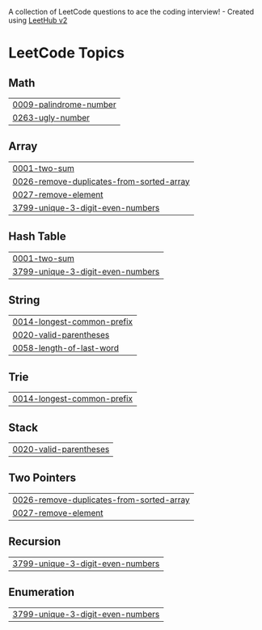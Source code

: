A collection of LeetCode questions to ace the coding interview! - Created using [LeetHub v2](https://github.com/arunbhardwaj/LeetHub-2.0)
<!---LeetCode Topics Start-->
# LeetCode Topics
## Math
|  |
| ------- |
| [0009-palindrome-number](https://github.com/IQRAAMIR1/Leetcode/tree/master/0009-palindrome-number) |
| [0263-ugly-number](https://github.com/IQRAAMIR1/Leetcode/tree/master/0263-ugly-number) |
## Array
|  |
| ------- |
| [0001-two-sum](https://github.com/IQRAAMIR1/Leetcode/tree/master/0001-two-sum) |
| [0026-remove-duplicates-from-sorted-array](https://github.com/IQRAAMIR1/Leetcode/tree/master/0026-remove-duplicates-from-sorted-array) |
| [0027-remove-element](https://github.com/IQRAAMIR1/Leetcode/tree/master/0027-remove-element) |
| [3799-unique-3-digit-even-numbers](https://github.com/IQRAAMIR1/Leetcode/tree/master/3799-unique-3-digit-even-numbers) |
## Hash Table
|  |
| ------- |
| [0001-two-sum](https://github.com/IQRAAMIR1/Leetcode/tree/master/0001-two-sum) |
| [3799-unique-3-digit-even-numbers](https://github.com/IQRAAMIR1/Leetcode/tree/master/3799-unique-3-digit-even-numbers) |
## String
|  |
| ------- |
| [0014-longest-common-prefix](https://github.com/IQRAAMIR1/Leetcode/tree/master/0014-longest-common-prefix) |
| [0020-valid-parentheses](https://github.com/IQRAAMIR1/Leetcode/tree/master/0020-valid-parentheses) |
| [0058-length-of-last-word](https://github.com/IQRAAMIR1/Leetcode/tree/master/0058-length-of-last-word) |
## Trie
|  |
| ------- |
| [0014-longest-common-prefix](https://github.com/IQRAAMIR1/Leetcode/tree/master/0014-longest-common-prefix) |
## Stack
|  |
| ------- |
| [0020-valid-parentheses](https://github.com/IQRAAMIR1/Leetcode/tree/master/0020-valid-parentheses) |
## Two Pointers
|  |
| ------- |
| [0026-remove-duplicates-from-sorted-array](https://github.com/IQRAAMIR1/Leetcode/tree/master/0026-remove-duplicates-from-sorted-array) |
| [0027-remove-element](https://github.com/IQRAAMIR1/Leetcode/tree/master/0027-remove-element) |
## Recursion
|  |
| ------- |
| [3799-unique-3-digit-even-numbers](https://github.com/IQRAAMIR1/Leetcode/tree/master/3799-unique-3-digit-even-numbers) |
## Enumeration
|  |
| ------- |
| [3799-unique-3-digit-even-numbers](https://github.com/IQRAAMIR1/Leetcode/tree/master/3799-unique-3-digit-even-numbers) |
<!---LeetCode Topics End-->